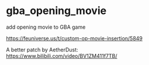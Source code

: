 # gba_opening_movie
add opening movie to GBA game

https://feuniverse.us/t/custom-op-movie-insertion/5849

A better patch by AetherDust: https://www.bilibili.com/video/BV1ZM411f7TB/
